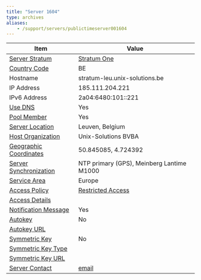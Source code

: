 ```yaml
---
title: "Server 1604"
type: archives
aliases:
    - /support/servers/publictimeserver001604
---
```


| Item | Value |
| ----- | ----- |
| [Server Stratum](/support/servers/serverstratum) | [Stratum One](/support/servers/stratumonetimeservers) |
| [Country Code](/support/servers/countrycode) | BE |
| Hostname | stratum-leu.unix-solutions.be |
| IP Address | 185.111.204.221 |
| IPv6 Address | 2a04:6480:101::221|
| [Use DNS](/support/servers/usedns) | Yes |
| [Pool Member](/support/servers/poolmember) | Yes |
| [Server Location](/support/servers/serverlocation) | Leuven, Belgium |
| [Host Organization](/support/servers/hostorganization) | Unix-Solutions BVBA |
| [ Geographic Coordinates](/support/servers/geographiccoordinates) | 50.845085, 4.724392 |
| [Server Synchronization](/support/servers/serversynchronization) | NTP primary (GPS), Meinberg Lantime M1000 |
| [Service Area](/support/servers/servicearea) | Europe |
| [Access Policy](/support/servers/accesspolicy) | [Restricted Access](/support/servers/restrictedaccess) |
| [Access Details](/support/servers/accessdetails) |  |
| [Notification Message](/support/servers/notificationmessage) | Yes |
| [Autokey](/support/servers/autokey) | No |
| [Autokey URL](/support/servers/autokeyurl) | |
| [Symmetric Key](/support/servers/symmetrickey) | No |
| [Symmetric Key Type](/support/servers/symmetrickeytype) | |
| [Symmetric Key URL](/support/servers/symmetrickeyurl) | |
| [Server Contact](/support/servers/servercontact) | [email](mailto:tech@unix-solutions.be) |